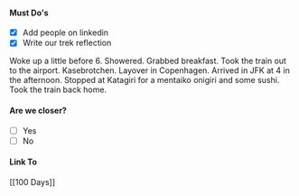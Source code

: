 #### Must Do's
- [x] Add people on linkedin
- [x] Write our trek reflection

Woke up a little before 6. Showered. Grabbed breakfast. Took the train out to the airport. Kasebrotchen. Layover in Copenhagen. Arrived in JFK at 4 in the afternoon. Stopped at Katagiri for a mentaiko onigiri and some sushi. Took the train back home. 
#### Are we closer?
- [ ] Yes
- [ ] No
#### Link To
[[100 Days]]
